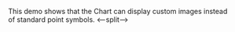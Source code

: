 This demo shows that the Chart can display custom images instead of&nbsp;standard point symbols.
<--split-->